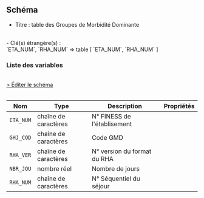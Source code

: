 ## Schéma

- Titre : table des Groupes de Morbidité Dominante
<br />
- Clé(s) étrangère(s) : <br />
`ETA_NUM`, `RHA_NUM` => table <PreviewPage text="T_SSRaaB" link="/tables/T_SSRaaB" /> [ `ETA_NUM`, `RHA_NUM` ]<br />

### Liste des variables
<br />
<div>
    <a href="https://gitlab.com/healthdatahub/schema-snds/edit/master/schemas/PMSI/PMSI%20SSR/T_SSRaaGHJ.json"  
    arget="_blank" rel="noopener noreferrer">> Éditer le schéma</a>
    <OutboundLink />
</div>
<br />

Nom|Type|Description|Propriétés
-|-|-|-
`ETA_NUM`|chaîne de caractères|N° FINESS de l&#x27;établisement||
`GHJ_COD`|chaîne de caractères|Code GMD||
`RHA_VER`|chaîne de caractères|N° version du format du RHA||
`NBR_JOU`|nombre réel|Nombre de jours||
`RHA_NUM`|chaîne de caractères|N° Séquentiel du séjour||

